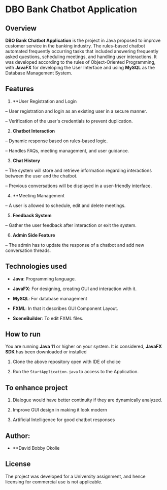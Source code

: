 # DBO Bank Chatbot Application



## Overview



**DBO Bank Chatbot Application** is the project in Java proposed to improve customer service in the banking industry. The rules-based chatbot automated frequently occurring tasks that included answering frequently asked questions, scheduling meetings, and handling user interactions. It was developed according to the rules of Object-Oriented Programming, with **JavaFX** for developing the User Interface and using **MySQL** as the Database Management System.



## Features



1. **User Registration and Login







– User registration and login as an existing user in a secure manner.



– Verification of the user's credentials to prevent duplication.



2. **Chatbot Interaction**



– Dynamic response based on rules-based logic.



– Handles FAQs, meeting management, and user guidance.



3. **Chat History**



– The system will store and retrieve information regarding interactions between the user and the chatbot.



– Previous conversations will be displayed in a user-friendly interface.



4. **Meeting Management







– A user is allowed to schedule, edit and delete meetings.



5. **Feedback System**



– Gather the user feedback after interaction or exit the system.



6. **Admin Side Feature**



– The admin has to update the response of a chatbot and add new conversation threads.



## Technologies used



- **Java**: Programming language.



- **JavaFX**: For designing, creating GUI and interaction with it.



- **MySQL**: For database management



- **FXML**: In that it describes GUI Component Layout.







- **SceneBuilder**: To edit FXML files.







## How to run







You are running **Java 11** or higher on your system. It is considered, **JavaFX SDK** has been downloaded or installed







1. Clone the above repository open with IDE of choice 







2. Run the `StartApplication.java` to access to the Application.







 







 







 







 







 







## To enhance project







1. Dialogue would have better continuity if they are dynamically analyzed.



2. Improve GUI design in making it look modern







3. Artificial Intelligence for good chatbot responses









## Author:



- **David Bobby Okolie







## License



The project was developed for a University assignment, and hence licensing for commercial use is not applicable.

